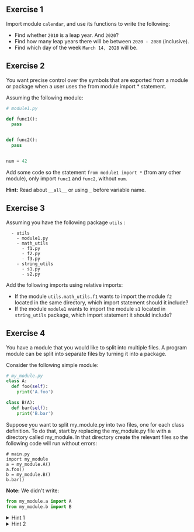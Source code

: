
## Exercise 1

Import module `calendar`, and use its functions to write the following:
- Find whether `2010` is a leap year. And `2020`?
- Find how many leap years there will be between `2020 - 2080` (inclusive).
- Find which day of the week `March 14, 2028` will be.


## Exercise 2

You want precise control over the symbols that are exported from a module or package when a user uses the from module import * statement.

Assuming the following module:

```Python
# module1.py

def func1():
  pass


def func2():
  pass


num = 42  
```

Add some code so the statement `from module1 import *` (from any other module), only import `func1` and `func2`, without `num`.

**Hint:** Read about `__all__` or using `_` before variable name.


## Exercise 3


Assuming you have the following package `utils` :

      - utils   
        - module1.py   
        - math_utils     
          - f1.py     
          - f2.py     
          - f3.py   
        - string_utils     
          - s1.py     
          - s2.py 


Add the following imports using relative imports:

- If the module `utils.math_utils.f1` wants to import the module `f2` located in the same directory, which import statement should it include?
- If the module `module1` wants to import the module `s1` located in `string_utils` package, which import statement it should include?


## Exercise 4

You have a module that you would like to split into multiple files. A program module can be split into separate files by turning it into a package.

Consider the following simple module:
```Python
# my_module.py
class A:
  def foo(self):
    print('A.foo')

class B(A):
  def bar(self):
    print('B.bar') 
```
Suppose you want to split my_module.py into two files, one for each class definition. To do that, start by replacing the my_module.py file with a directory called my_module. In that directory create the relevant files so the following code will run without errors:
```
# main.py
import my_module
a = my_module.A()
a.foo()
b = my_module.B()
b.bar() 
```

**Note:** We didn't write:
```Python
from my_module.a import A
from my_module.b import B 
```

<details>
  <summary>
     Hint 1
  </summary>
    The directory will contain the following files: <code>__init__.py</code>, <code>a.py</code> (for class A), and <code>b.py</code> (for class B).
</details>

<details>
  <summary>
     Hint 2
  </summary>
    Use <code>__init__.py</code> file (read again the init file activity if needed).
</details>

